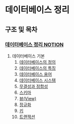 데이터베이스 정리
============

구조 및 목차
--------------
### [데이터베이스 정리 NOTION](https://www.notion.so/2c7e94009bde40f3a8700f6fc0be664b)

1. 데이터베이스 기본<br>
    1. [데이터베이스의 정의](https://github.com/byeunsungjae/Computer_Science/blob/main/%EB%8D%B0%EC%9D%B4%ED%84%B0%EB%B2%A0%EC%9D%B4%EC%8A%A4/%EB%8D%B0%EC%9D%B4%ED%84%B0%EB%B2%A0%EC%9D%B4%EC%8A%A4%EC%9D%98_%EC%A0%95%EC%9D%98.md)
    2. [데이터베이스의 특징](https://github.com/byeunsungjae/Computer_Science/blob/main/%EB%8D%B0%EC%9D%B4%ED%84%B0%EB%B2%A0%EC%9D%B4%EC%8A%A4/%EB%8D%B0%EC%9D%B4%ED%84%B0%EB%B2%A0%EC%9D%B4%EC%8A%A4_%ED%8A%B9%EC%A7%95.md)
    3. [데이터베이스 용어](https://github.com/byeunsungjae/Computer_Science/blob/main/%EB%8D%B0%EC%9D%B4%ED%84%B0%EB%B2%A0%EC%9D%B4%EC%8A%A4/%EB%8D%B0%EC%9D%B4%ED%84%B0%EB%B2%A0%EC%9D%B4%EC%8A%A4_%EC%9A%A9%EC%96%B4.md)
    4. [데이터베이스 시스템](https://github.com/byeunsungjae/Computer_Science/blob/main/%EB%8D%B0%EC%9D%B4%ED%84%B0%EB%B2%A0%EC%9D%B4%EC%8A%A4/%EB%8D%B0%EC%9D%B4%ED%84%B0%EB%B2%A0%EC%9D%B4%EC%8A%A4_%EC%8B%9C%EC%8A%A4%ED%85%9C.md)
    5. [무결성과 정합성](https://github.com/byeunsungjae/Computer_Science/blob/main/%EB%8D%B0%EC%9D%B4%ED%84%B0%EB%B2%A0%EC%9D%B4%EC%8A%A4/%EB%AC%B4%EA%B2%B0%EC%84%B1%EA%B3%BC%EC%A0%95%ED%95%A9%EC%84%B1.md)
    6. [스키마](https://github.com/byeunsungjae/Computer_Science/blob/main/%EB%8D%B0%EC%9D%B4%ED%84%B0%EB%B2%A0%EC%9D%B4%EC%8A%A4/%EC%8A%A4%ED%82%A4%EB%A7%88.md)
    7. [뷰(View)](https://github.com/byeunsungjae/Computer_Science/blob/main/%EB%8D%B0%EC%9D%B4%ED%84%B0%EB%B2%A0%EC%9D%B4%EC%8A%A4/%EB%B7%B0(View).md)
    8. [정규화](https://github.com/byeunsungjae/Computer_Science/blob/main/%EB%8D%B0%EC%9D%B4%ED%84%B0%EB%B2%A0%EC%9D%B4%EC%8A%A4/%EC%A0%95%EA%B7%9C%ED%99%94(Normalization).md)
    9. [키](https://github.com/byeunsungjae/Computer_Science/blob/main/%EB%8D%B0%EC%9D%B4%ED%84%B0%EB%B2%A0%EC%9D%B4%EC%8A%A4/%ED%82%A4(KEY).md)
    10. [트랜잭션](https://github.com/byeunsungjae/Computer_Science/blob/main/%EB%8D%B0%EC%9D%B4%ED%84%B0%EB%B2%A0%EC%9D%B4%EC%8A%A4/%ED%8A%B8%EB%9E%9C%EC%9E%AD%EC%85%98.md)
